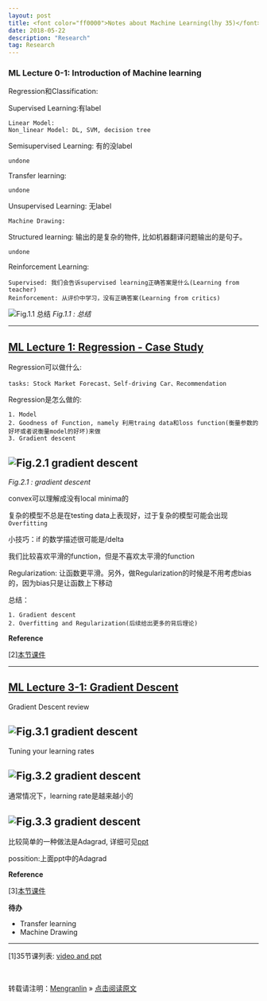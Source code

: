 ```yaml
---
layout: post
title: <font color="ff0000">Notes about Machine Learning(lhy 35)</font>
date: 2018-05-22
description: "Research"
tag: Research
---
```


### ML Lecture 0-1: Introduction of Machine learning

Regression和Classification:

Supervised Learning:有label

    Linear Model:
    Non_linear Model: DL, SVM, decision tree

Semisupervised Learning: 有的没label

    undone

Transfer learning:

    undone

Unsupervised Learning: 无label

    Machine Drawing:

Structured learning: 输出的是复杂的物件, 比如机器翻译问题输出的是句子。

    undone

Reinforcement Learning: 

    Supervised: 我们会告诉supervised learning正确答案是什么(Learning from teacher)
    Reinforcement: 从评价中学习，没有正确答案(Learning from critics)

![Fig.1.1 总结](imgs/01_1.png)
*Fig.1.1 : 总结*

---
## [ML Lecture 1: Regression - Case Study](https://www.youtube.com/watch?v=fegAeph9UaA&list=PLJV_el3uVTsPy9oCRY30oBPNLCo89yu49&index=3)

Regression可以做什么:

    tasks: Stock Market Forecast、Self-driving Car、Recommendation

Regression是怎么做的:

    1. Model
    2. Goodness of Function, namely 利用traing data和loss function(衡量参数的好坏或者说衡量model的好坏)来做
    3. Gradient descent

## ![Fig.2.1 gradient descent](imgs/02_1.png)
*Fig.2.1 : gradient descent*

convex可以理解成没有local minima的

复杂的模型不总是在testing data上表现好，过于复杂的模型可能会出现`Overfitting`

小技巧：if 的数学描述很可能是/delta

我们比较喜欢平滑的function，但是不喜欢太平滑的function

Regularization: 让函数更平滑。另外，做Regularization的时候是不用考虑bias的，因为bias只是让函数上下移动

总结：

    1. Gradient descent
    2. Overfitting and Regularization(后续给出更多的背后理论)

__Reference__

[2][本节课件](http://speech.ee.ntu.edu.tw/~tlkagk/courses/ML_2016/Lecture/Regression%20(v6).pdf)

---
## [ML Lecture 3-1: Gradient Descent]()

Gradient Descent review

## ![Fig.3.1 gradient descent](imgs/03_1.png)

Tuning your learning rates

## ![Fig.3.2 gradient descent](imgs/03_2.png)

通常情况下，learning rate是越来越小的

## ![Fig.3.3 gradient descent](imgs/03_3.png)

比较简单的一种做法是Adagrad, 详细可见[ppt](http://speech.ee.ntu.edu.tw/~tlkagk/courses/ML_2016/Lecture/Gradient%20Descent%20(v2).pdf)

possition:上面ppt中的Adagrad

__Reference__

[3][本节课件]()

__待办__
* Transfer learning
* Machine Drawing

---
[1]35节课列表: [video and ppt](http://speech.ee.ntu.edu.tw/~tlkagk/courses_ML16.html)

<br>

转载请注明：[Mengranlin](https://lmrshare.github.io) » [点击阅读原文](https://lmrshare.github.io/2015/09/iOS9_Note/) 
